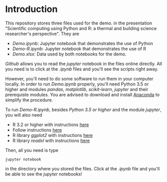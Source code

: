 # Introduction

This repository stores three files used for the demo. in the presentation "Scientific computing using Python and R: a thermal and building science researcher's perspective". They are

* _Demo.ipynb_: Jupyter notebook that demonstrates the use of Python
* _Demo-R.ipynb_: Jupyter notebook that demonstrates the use of R
* _Demo.xlsx_: Data used by both notebooks for the demo.

_Github_ allows you to read the _jupyter_ notebook in the files online directly. All you need is to click at the _.ipynb_ files and you'll see the scripts right away.

However, you'll need to do some software to run them in your computer locally. In order to run _Demo.ipynb_ properly, you'll need Python 3.5 or higher and modules _pandas_, _matplotlib_, _scikit-learn_, _jupyter_ and their prerequiste modules. You are advised to download and install [Anaconda](https://www.anaconda.com/) to simplify the procedure.

To run _Demo-R.ipynb_, besides _Python 3.5 or higher_ and the module _jupyter_, you will also need

* R 3.2 or higher with instructions [here](https://cran.r-project.org/)
* Follow instructions [here](https://github.com/IRkernel/IRkernel)
* R library _ggplot2_ with instructions [here](http://ggplot2.tidyverse.org/)
* R library _readxl_ with instructions [here](http://readxl.tidyverse.org/)

Then, all you need is type

```
jupyter notebook
```

in the directory where you stored the files. Click at the _.ipynb_ file and you'll be able to see the _jupyter_ notebooks!
